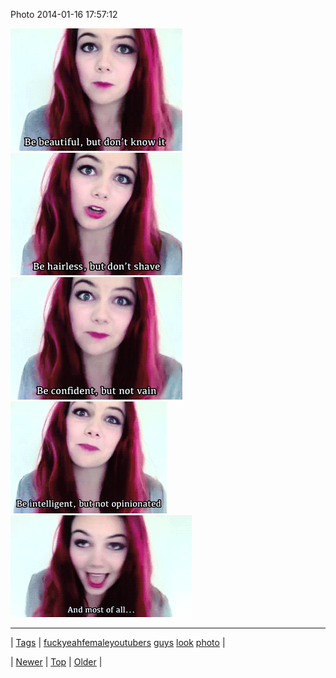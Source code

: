 <!--
title: Photo 2014-01-16 17
date: 2020-06-28T15:27:00.250Z
tags: fuckyeahfemaleyoutubers, guys, look, photo
-->


Photo 2014-01-16 17:57:12

![](73526137378-0.gif)
![](73526137378-1.gif)
![](73526137378-2.gif)
![](73526137378-3.gif)
![](73526137378-4.gif)

<!--BOTTOM-POST-NAVIGATION-->
---

| [Tags](tags.md) | [fuckyeahfemaleyoutubers](tag-fuckyeahfemaleyoutubers.md) [guys](tag-guys.md) [look](tag-look.md) [photo](tag-photo.md) |

| [Newer](73523208346.md) | [Top](index.md) | [Older](73526503443.md) |